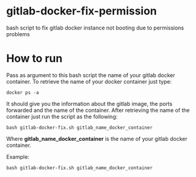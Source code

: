 # gitlab-docker-fix-permission
bash script to fix gitlab docker instance not booting due to permissions problems
# How to run
Pass as argument to this bash script the name of your gitlab docker container. To retrieve the name of your docker container just type:
```
docker ps -a
```
It should give you the information about the gitlab image, the ports forwarded and the name of the container. After retrieving the name of the container just run the script as the following:
```
bash gitlab-docker-fix.sh gitlab_name_docker_container
```

Where **gitlab_name_docker_container** is the name of your gitlab docker container.

Example:
```
bash gitlab-docker-fix.sh gitlab_name_docker_container
```


